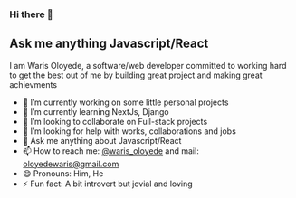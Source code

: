 ### Hi there 👋

## Ask me anything Javascript/React
I am Waris Oloyede, a software/web developer committed to working hard to get the best out of me by building great project and making great achievments

- 🔭 I’m currently working on some little personal projects
- 🌱 I’m currently learning NextJs, Django
- 👯 I’m looking to collaborate on Full-stack projects
- 🤔 I’m looking for help with works, collaborations and jobs
- 💬 Ask me anything about Javascript/React
- 📫 How to reach me: [@waris_oloyede](https://twitter.com/waris_oloyede) and mail: [oloyedewaris@gmail.com](mailto:oloyedewaris@gmail.com)
- 😄 Pronouns: Him, He
- ⚡ Fun fact: A bit introvert but jovial and loving
